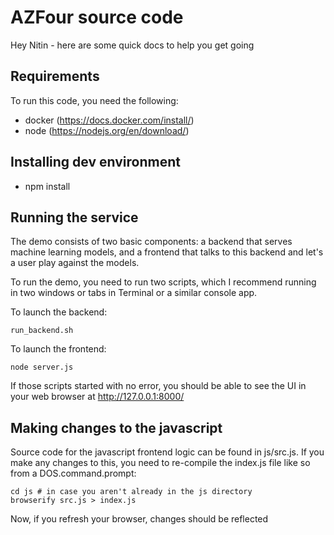 # AZFour source code
Hey Nitin - here are some quick docs to help you get going


## Requirements
To run this code, you need the following:

 * docker (https://docs.docker.com/install/)
 * node (https://nodejs.org/en/download/)


## Installing dev environment
 * npm install


## Running the service
The demo consists of two basic components: a backend that serves machine learning models, and a frontend that talks to this backend and let's a user play against the models.

To run the demo, you need to run two scripts, which I recommend running in two windows or tabs in Terminal or a similar console app.


To launch the backend:
```
run_backend.sh
```

To launch the frontend:
```
node server.js
```

If those scripts started with no error, you should be able to see the UI in your web browser at http://127.0.0.1:8000/

## Making changes to the javascript
Source code for the javascript frontend logic can be found in js/src.js.  If you make any changes to this, you need to re-compile the index.js file like so from a DOS.command.prompt:

```
cd js # in case you aren't already in the js directory
browserify src.js > index.js
```

Now, if you refresh your browser, changes should be reflected
